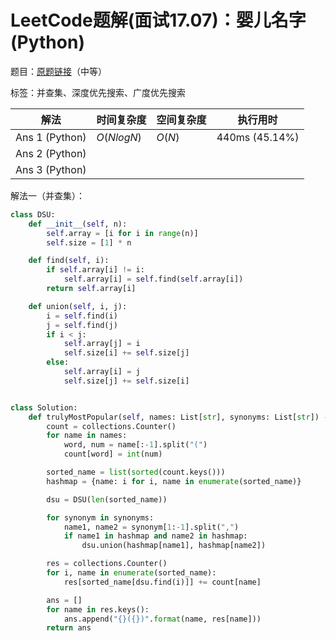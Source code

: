 # LeetCode题解(面试17.07)：婴儿名字(Python)

题目：[原题链接](https://leetcode-cn.com/problems/baby-names-lcci/)（中等）

标签：并查集、深度优先搜索、广度优先搜索

| 解法           | 时间复杂度 | 空间复杂度 | 执行用时       |
| -------------- | ---------- | ---------- | -------------- |
| Ans 1 (Python) | $O(NlogN)$ | $O(N)$     | 440ms (45.14%) |
| Ans 2 (Python) |            |            |                |
| Ans 3 (Python) |            |            |                |

解法一（并查集）：

```python
class DSU:
    def __init__(self, n):
        self.array = [i for i in range(n)]
        self.size = [1] * n

    def find(self, i):
        if self.array[i] != i:
            self.array[i] = self.find(self.array[i])
        return self.array[i]

    def union(self, i, j):
        i = self.find(i)
        j = self.find(j)
        if i < j:
            self.array[j] = i
            self.size[i] += self.size[j]
        else:
            self.array[i] = j
            self.size[j] += self.size[i]


class Solution:
    def trulyMostPopular(self, names: List[str], synonyms: List[str]) -> List[str]:
        count = collections.Counter()
        for name in names:
            word, num = name[:-1].split("(")
            count[word] = int(num)

        sorted_name = list(sorted(count.keys()))
        hashmap = {name: i for i, name in enumerate(sorted_name)}

        dsu = DSU(len(sorted_name))

        for synonym in synonyms:
            name1, name2 = synonym[1:-1].split(",")
            if name1 in hashmap and name2 in hashmap:
                dsu.union(hashmap[name1], hashmap[name2])

        res = collections.Counter()
        for i, name in enumerate(sorted_name):
            res[sorted_name[dsu.find(i)]] += count[name]

        ans = []
        for name in res.keys():
            ans.append("{}({})".format(name, res[name]))
        return ans
```